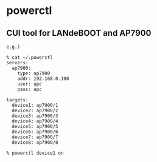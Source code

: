 powerctl
========

CUI tool for LANdeBOOT and AP7900
---------------------------------


	e.g.)
	
	% cat ~/.powerctl
	servers:
	  ap7900:
	    type: ap7900
	    addr: 192.168.0.100
	    user: apc
	    pass: apc
	
	targets:
	  device1: ap7900/1
	  device2: ap7900/2
	  device3: ap7900/3
	  device4: ap7900/4
	  device5: ap7900/5
	  device6: ap7900/6
	  device7: ap7900/7
	  device8: ap7900/8
	
	% powerctl device1 on
